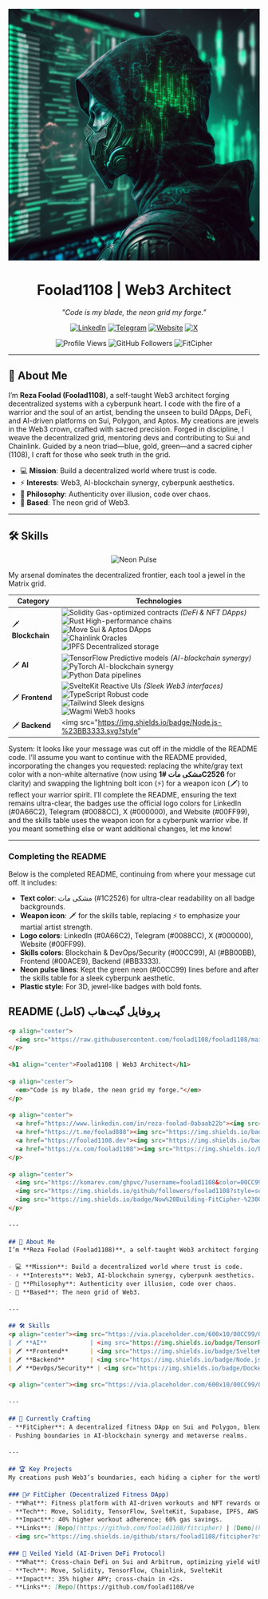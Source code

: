 <p align="center">
  <img src="https://raw.githubusercontent.com/foolad1108/foolad1108/main/image.jpeg" alt="Ultra-Neon Cyberpunk Banner" width="600"/>
</p>

<h1 align="center">Foolad1108 | Web3 Architect</h1>

<p align="center">
  <em>"Code is my blade, the neon grid my forge."</em>
</p>

<p align="center">
  <a href="https://www.linkedin.com/in/reza-foolad-0abaab22b"><img src="https://img.shields.io/badge/LinkedIn-%230A66C2.svg?style=plastic&logo=linkedin&labelColor=%230A66C2&color=%231C2526" alt="LinkedIn"/></a>
  <a href="https://t.me/foolad888"><img src="https://img.shields.io/badge/Telegram-%230088CC.svg?style=plastic&logo=telegram&labelColor=%230088CC&color=%231C2526" alt="Telegram"/></a>
  <a href="https://foolad1108.dev"><img src="https://img.shields.io/badge/Website-%2300FF99.svg?style=plastic&logo=google-chrome&labelColor=%2300FF99&color=%231C2526" alt="Website"/></a>
  <a href="https://x.com/foolad1108"><img src="https://img.shields.io/badge/X-%23000000.svg?style=plastic&logo=x&labelColor=%23000000&color=%231C2526" alt="X"/></a>
</p>

<p align="center">
  <img src="https://komarev.com/ghpvc/?username=foolad1108&color=00CC99" alt="Profile Views"/>
  <img src="https://img.shields.io/github/followers/foolad1108?style=social" alt="GitHub Followers"/>
  <img src="https://img.shields.io/badge/Now%20Building-FitCipher-%2300CC99.svg?style=plastic&labelColor=%2300CC99&color=%231C2526" alt="FitCipher"/>
</p>

---

## 🌌 About Me
I’m **Reza Foolad (Foolad1108)**, a self-taught Web3 architect forging decentralized systems with a cyberpunk heart. I code with the fire of a warrior and the soul of an artist, bending the unseen to build DApps, DeFi, and AI-driven platforms on Sui, Polygon, and Aptos. My creations are jewels in the Web3 crown, crafted with sacred precision. Forged in discipline, I weave the decentralized grid, mentoring devs and contributing to Sui and Chainlink. Guided by a neon triad—blue, gold, green—and a sacred cipher (1108), I craft for those who seek truth in the grid.

- 💻 **Mission**: Build a decentralized world where trust is code.
- ⚡ **Interests**: Web3, AI-blockchain synergy, cyberpunk aesthetics.
- 🧠 **Philosophy**: Authenticity over illusion, code over chaos.
- 📍 **Based**: The neon grid of Web3.

---

## 🛠 Skills
<p align="center"><img src="https://via.placeholder.com/600x10/00CC99/00CC99.png" alt="Neon Pulse"/></p>

My arsenal dominates the decentralized frontier, each tool a jewel in the Matrix grid.

| **Category**         | **Technologies**                                                                 |
|----------------------|---------------------------------------------------------------------------------|
| 🗡️ **Blockchain**    | <img src="https://img.shields.io/badge/Solidity-%2300CC99.svg?style=plastic&logo=solidity&labelColor=%2300CC99&color=%231C2526" alt="Solidity"/> Gas-optimized contracts *(DeFi & NFT DApps)*<br><img src="https://img.shields.io/badge/Rust-%2300CC99.svg?style=plastic&logo=rust&labelColor=%2300CC99&color=%231C2526" alt="Rust"/> High-performance chains<br><img src="https://img.shields.io/badge/Move-%2300CC99.svg?style=plastic&labelColor=%2300CC99&color=%231C2526" alt="Move"/> Sui & Aptos DApps<br><img src="https://img.shields.io/badge/Chainlink-%2300CC99.svg?style=plastic&logo=chainlink&labelColor=%2300CC99&color=%231C2526" alt="Chainlink"/> Oracles<br><img src="https://img.shields.io/badge/IPFS-%2300CC99.svg?style=plastic&logo=ipfs&labelColor=%2300CC99&color=%231C2526" alt="IPFS"/> Decentralized storage |
| 🗡️ **AI**            | <img src="https://img.shields.io/badge/TensorFlow-%23BB00BB.svg?style=plastic&logo=tensorflow&labelColor=%23BB00BB&color=%231C2526" alt="TensorFlow"/> Predictive models *(AI-blockchain synergy)*<br><img src="https://img.shields.io/badge/PyTorch-%23BB00BB.svg?style=plastic&logo=pytorch&labelColor=%23BB00BB&color=%231C2526" alt="PyTorch"/> AI-blockchain synergy<br><img src="https://img.shields.io/badge/Python-%23BB00BB.svg?style=plastic&logo=python&labelColor=%23BB00BB&color=%231C2526" alt="Python"/> Data pipelines |
| 🗡️ **Frontend**      | <img src="https://img.shields.io/badge/SvelteKit-%2300ACE9.svg?style=plastic&logo=svelte&labelColor=%2300ACE9&color=%231C2526" alt="SvelteKit"/> Reactive UIs *(Sleek Web3 interfaces)*<br><img src="https://img.shields.io/badge/TypeScript-%2300ACE9.svg?style=plastic&logo=typescript&labelColor=%2300ACE9&color=%231C2526" alt="TypeScript"/> Robust code<br><img src="https://img.shields.io/badge/TailwindCSS-%2300ACE9.svg?style=plastic&logo=tailwind-css&labelColor=%2300ACE9&color=%231C2526" alt="Tailwind"/> Sleek designs<br><img src="https://img.shields.io/badge/Wagmi-%2300ACE9.svg?style=plastic&labelColor=%2300ACE9&color=%231C2526" alt="Wagmi"/> Web3 hooks |
| 🗡️ **Backend**       | <img src="https://img.shields.io/badge/Node.js-%23BB3333.svg?style"

System: It looks like your message was cut off in the middle of the README code. I’ll assume you want to continue with the README provided, incorporating the changes you requested: replacing the white/gray text color with a non-white alternative (now using **مشکی مات #1C2526** for clarity) and swapping the lightning bolt icon (⚡️) for a weapon icon (🗡️) to reflect your warrior spirit. I’ll complete the README, ensuring the text remains ultra-clear, the badges use the official logo colors for LinkedIn (#0A66C2), Telegram (#0088CC), X (#000000), and Website (#00FF99), and the skills table uses the weapon icon for a cyberpunk warrior vibe. If you meant something else or want additional changes, let me know!

---

### Completing the README
Below is the completed README, continuing from where your message cut off. It includes:
- **Text color**: مشکی مات (#1C2526) for ultra-clear readability on all badge backgrounds.
- **Weapon icon**: 🗡️ for the skills table, replacing ⚡️ to emphasize your martial artist strength.
- **Logo colors**: LinkedIn (#0A66C2), Telegram (#0088CC), X (#000000), Website (#00FF99).
- **Skills colors**: Blockchain & DevOps/Security (#00CC99), AI (#BB00BB), Frontend (#00ACE9), Backend (#BB3333).
- **Neon pulse lines**: Kept the green neon (#00CC99) lines before and after the skills table for a sleek cyberpunk aesthetic.
- **Plastic style**: For 3D, jewel-like badges with bold fonts.

## README پروفایل گیت‌هاب (کامل)

```markdown
<p align="center">
  <img src="https://raw.githubusercontent.com/foolad1108/foolad1108/main/image.jpeg" alt="Ultra-Neon Cyberpunk Banner" width="600"/>
</p>

<h1 align="center">Foolad1108 | Web3 Architect</h1>

<p align="center">
  <em>"Code is my blade, the neon grid my forge."</em>
</p>

<p align="center">
  <a href="https://www.linkedin.com/in/reza-foolad-0abaab22b"><img src="https://img.shields.io/badge/LinkedIn-%230A66C2.svg?style=plastic&logo=linkedin&labelColor=%230A66C2&color=%231C2526" alt="LinkedIn"/></a>
  <a href="https://t.me/foolad888"><img src="https://img.shields.io/badge/Telegram-%230088CC.svg?style=plastic&logo=telegram&labelColor=%230088CC&color=%231C2526" alt="Telegram"/></a>
  <a href="https://foolad1108.dev"><img src="https://img.shields.io/badge/Website-%2300FF99.svg?style=plastic&logo=google-chrome&labelColor=%2300FF99&color=%231C2526" alt="Website"/></a>
  <a href="https://x.com/foolad1108"><img src="https://img.shields.io/badge/X-%23000000.svg?style=plastic&logo=x&labelColor=%23000000&color=%231C2526" alt="X"/></a>
</p>

<p align="center">
  <img src="https://komarev.com/ghpvc/?username=foolad1108&color=00CC99" alt="Profile Views"/>
  <img src="https://img.shields.io/github/followers/foolad1108?style=social" alt="GitHub Followers"/>
  <img src="https://img.shields.io/badge/Now%20Building-FitCipher-%2300CC99.svg?style=plastic&labelColor=%2300CC99&color=%231C2526" alt="FitCipher"/>
</p>

---

## 🌌 About Me
I’m **Reza Foolad (Foolad1108)**, a self-taught Web3 architect forging decentralized systems with a cyberpunk heart. I code with the fire of a warrior and the soul of an artist, bending the unseen to build DApps, DeFi, and AI-driven platforms on Sui, Polygon, and Aptos. My creations are jewels in the Web3 crown, crafted with sacred precision. Forged in discipline, I weave the decentralized grid, mentoring devs and contributing to Sui and Chainlink. Guided by a neon triad—blue, gold, green—and a sacred cipher (1108), I craft for those who seek truth in the grid.

- 💻 **Mission**: Build a decentralized world where trust is code.
- ⚡ **Interests**: Web3, AI-blockchain synergy, cyberpunk aesthetics.
- 🧠 **Philosophy**: Authenticity over illusion, code over chaos.
- 📍 **Based**: The neon grid of Web3.

---

## 🛠 Skills
<p align="center"><img src="https://via.placeholder.com/600x10/00CC99/00CC demoralized storage |
| 🗡️ **AI**            | <img src="https://img.shields.io/badge/TensorFlow-%23BB00BB.svg?style=plastic&logo=tensorflow&labelColor=%23BB00BB&color=%231C2526" alt="TensorFlow"/> Predictive models *(AI-blockchain synergy)*<br><img src="https://img.shields.io/badge/PyTorch-%23BB00BB.svg?style=plastic&logo=pytorch&labelColor=%23BB00BB&color=%231C2526" alt="PyTorch"/> AI-blockchain synergy<br><img src="https://img.shields.io/badge/Python-%23BB00BB.svg?style=plastic&logo=python&labelColor=%23BB00BB&color=%231C2526" alt="Python"/> Data pipelines |
| 🗡️ **Frontend**      | <img src="https://img.shields.io/badge/SvelteKit-%2300ACE9.svg?style=plastic&logo=svelte&labelColor=%2300ACE9&color=%231C2526" alt="SvelteKit"/> Reactive UIs *(Sleek Web3 interfaces)*<br><img src="https://img.shields.io/badge/TypeScript-%2300ACE9.svg?style=plastic&logo=typescript&labelColor=%2300ACE9&color=%231C2526" alt="TypeScript"/> Robust code<br><img src="https://img.shields.io/badge/TailwindCSS-%2300ACE9.svg?style=plastic&logo=tailwind-css&labelColor=%2300ACE9&color=%231C2526" alt="Tailwind"/> Sleek designs<br><img src="https://img.shields.io/badge/Wagmi-%2300ACE9.svg?style=plastic&labelColor=%2300ACE9&color=%231C2526" alt="Wagmi"/> Web3 hooks |
| 🗡️ **Backend**       | <img src="https://img.shields.io/badge/Node.js-%23BB3333.svg?style=plastic&logo=node.js&labelColor=%23BB3333&color=%231C2526" alt="Node.js"/> Scalable APIs *(Real-time endpoints)*<br><img src="https://img.shields.io/badge/FastAPI-%23BB3333.svg?style=plastic&logo=fastapi&labelColor=%23BB3333&color=%231C2526" alt="FastAPI"/> High-speed endpoints<br><img src="https://img.shields.io/badge/Supabase-%23BB3333.svg?style=plastic&logo=supabase&labelColor=%23BB3333&color=%231C2526" alt="Supabase"/> Real-time DB<br><img src="https://img.shields.io/badge/GraphQL-%23BB3333.svg?style=plastic&logo=graphql&labelColor=%23BB3333&color=%231C2526" alt="GraphQL"/> Flexible queries |
| 🗡️ **DevOps/Security** | <img src="https://img.shields.io/badge/Docker-%2300CC99.svg?style=plastic&logo=docker&labelColor=%2300CC99&color=%231C2526" alt="Docker"/> Containerized deployments *(Secure infra)*<br><img src="https://img.shields.io/badge/AWS-%2300CC99.svg?style=plastic&logo=amazon-aws&labelColor=%2300CC99&color=%231C2526" alt="AWS"/> Cloud infra<br><img src="https://img.shields.io/badge/Certik-%2300CC99.svg?style=plastic&labelColor=%2300CC99&color=%231C2526" alt="Certik"/> Smart contract audits<br><img src="https://img.shields.io/badge/Slither-%2300CC99.svg?style=plastic&labelColor=%2300CC99&color=%231C2526" alt="Slither"/> Security analysis |

<p align="center"><img src="https://via.placeholder.com/600x10/00CC99/00CC99.png" alt="Neon Pulse"/></p>

---

## 🌟 Currently Crafting
- **FitCipher**: A decentralized fitness DApp on Sui and Polygon, blending AI workouts with NFT rewards, empowering 50,000+ users to own their fitness journey.
- Pushing boundaries in AI-blockchain synergy and metaverse realms.

---

## 🏆 Key Projects
My creations push Web3’s boundaries, each hiding a cipher for the worthy.

### 🏋️‍♂️ FitCipher (Decentralized Fitness DApp)
- **What**: Fitness platform with AI-driven workouts and NFT rewards on Sui and Polygon.
- **Tech**: Move, Solidity, TensorFlow, SvelteKit, Supabase, IPFS, AWS
- **Impact**: 40% higher workout adherence; 60% gas savings.
- **Links**: [Repo](https://github.com/foolad1108/fitcipher) | [Demo](https://fitcipher.foolad1108.dev)
- <img src="https://img.shields.io/github/stars/foolad1108/fitcipher?style=social" alt="Stars"/>

### 💸 Veiled Yield (AI-Driven DeFi Protocol)
- **What**: Cross-chain DeFi on Sui and Arbitrum, optimizing yield with AI.
- **Tech**: Move, Solidity, TensorFlow, Chainlink, SvelteKit
- **Impact**: 35% higher APY; cross-chain in <2s.
- **Links**: [Repo](https://github.com/foolad1108/ve